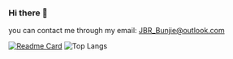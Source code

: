 ### Hi there 👋

you can contact me through my email: JBR_Bunjie@outlook.com

<!--![Anurag's GitHub stats](https://github-readme-stats.vercel.app/api?username=JBR-Bunjie&theme=prussian&show_icons=true)-->

[![Readme Card](https://github-readme-stats.vercel.app/api/pin/?username=JBR-Bunjie&theme=prussian&repo=JBR-Bunjie)](https://github.com/JBR-Bunjie/JBR-Bunjie)
![Top Langs](https://github-readme-stats.vercel.app/api/top-langs/?username=JBR-Bunjie&theme=prussian&layout=compact&show_icons=true)


<!--
**JBR-Bunjie/JBR-Bunjie** is a ✨ _special_ ✨ repository because its `README.md` (this file) appears on your GitHub profile.

Here are some ideas to get you started:

- 🔭 I’m currently working on ...
- 🌱 I’m currently learning ...
- 👯 I’m looking to collaborate on ...
- 🤔 I’m looking for help with ...
- 💬 Ask me about ...
- 📫 How to reach me: ...
- 😄 Pronouns: ...
- ⚡ Fun fact: ...
-->
